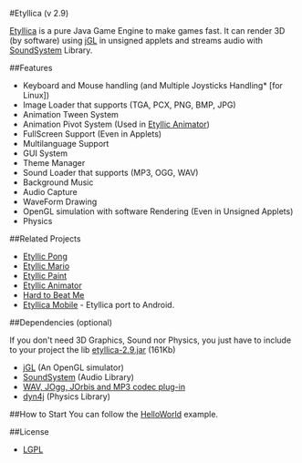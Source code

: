 #Etyllica (v 2.9)


[Etyllica](http://yuripourre.github.com/etyllica) is a pure Java Game Engine to make games fast. It can render 3D (by software) using [jGL](http://www.cmlab.csie.ntu.edu.tw/~robin/jGL/) in unsigned applets and streams audio with [SoundSystem](http://www.paulscode.com/forum/index.php?topic=4.0) Library.

##Features

- Keyboard and Mouse handling (and Multiple Joysticks Handling* [for Linux])
- Image Loader that supports (TGA, PCX, PNG, BMP, JPG)
- Animation Tween System
- Animation Pivot System (Used in [Etyllic Animator](http://yuripourre.github.com/etyllic-animator/))
- FullScreen Support (Even in Applets)
- Multilanguage Support
- GUI System
- Theme Manager
- Sound Loader that supports (MP3, OGG, WAV)
- Background Music
- Audio Capture 
- WaveForm Drawing
- OpenGL simulation with software Rendering (Even in Unsigned Applets)
- Physics



##Related Projects

- [Etyllic Pong](http://yuripourre.github.com/etyllic-pong)
- [Etyllic Mario](http://yuripourre.github.com/etyllic-mario)
- [Etyllic Paint](http://yuripourre.github.com/etyllic-paint)
- [Etyllic Animator](http://yuripourre.github.com/etyllic-animator)
- [Hard to Beat Me](http://yuripourre.github.com/hardtobeatme)
- [Etyllica Mobile](https://github.com/yuripourre/etyllica-mobile) - Etyllica port to Android.

##Dependencies (optional)

If you don't need 3D Graphics, Sound nor Physics, you just have to include to your project the lib 
[etyllica-2.9.jar](https://github.com/yuripourre/etyllica/blob/master/Etyllica/libs/etyllica-2.9.jar) (161Kb)

- [jGL](http://www.cmlab.csie.ntu.edu.tw/~robin/jGL/) (An OpenGL simulator)
- [SoundSystem](http://www.paulscode.com/forum/index.php?topic=4.0) (Audio Library)
- [WAV, JOgg, JOrbis and MP3 codec plug-in](http://www.paulscode.com/forum/index.php?topic=496.0)
- [dyn4j](http://code.google.com/p/dyn4j/) (Physics Library)

##How to Start
You can follow the [HelloWorld](https://github.com/yuripourre/etyllica/wiki/Hello-World) example.

##License
- [LGPL](http://www.gnu.org/copyleft/lesser.html)
